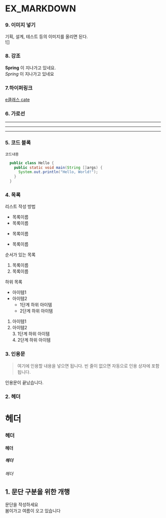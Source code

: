 # EX_MARKDOWN

### 9. 이미지 넣기
기획, 설계, 테스트 등의 이미지를 올리면 된다.  
![]

### 8. 강조
**Spring** 이 지나가고 있네요.  
*Spring* 이 지나가고 있네요


### 7.하이퍼링크
[e클래스 cate](https://cafe.naver.com/kndjang "e클래스의 cafe입니다.")  


### 6. 가로선
---
***
---

### 5. 코드 블록
``` 프로그래밍 언어  
코드내용
```

```Java
  public class Hello {
    public static void main(String []args) {
      System.out.println("Hello, World!");
    }
  }
```

### 4. 목록  
리스트 작성 방법

* 목록이름
* 목록이름
- 목록이름  
+ 목록이름  

순서가 있는 목록  
1. 목록이름
2. 목록이름

하위 목록
- 아이템1  
- 아이템2  
  - 1단계 하위 아이템
  - 2단계 하위 아이템

1. 아이템1  
2. 아이템2  
   3. 1단계 하위 아이템  
   4. 2단계 하위 아이템  

### 3. 인용문    
> 여기에 인용할 내용을 넣으면 됩니다.
> 빈 줄이 없으면 자동으로 인용 상자에 포함 됩니다.  

인용문이 끝났습니다.


### 2. 헤더  
# 헤더  
### 헤더  
#### 헤더  
##### 헤더  
###### 헤더  


## 1. 문단 구분을 위한 개행
문단을 작성하세요  
봄이가고 여름이 오고 있습니다
